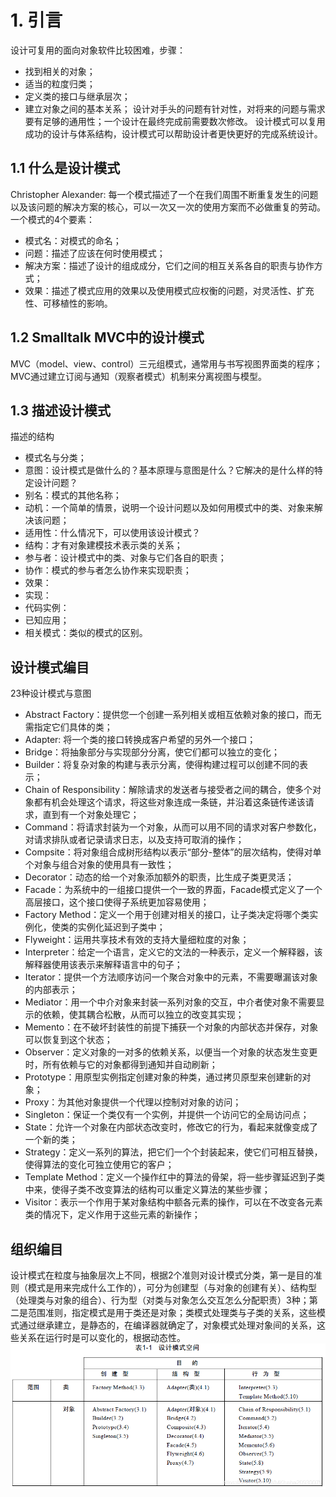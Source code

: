 # 1. 引言
设计可复用的面向对象软件比较困难，步骤：
- 找到相关的对象；
- 适当的粒度归类；
- 定义类的接口与继承层次；
- 建立对象之间的基本关系；
设计对手头的问题有针对性，对将来的问题与需求要有足够的通用性；一个设计在最终完成前需要数次修改。
设计模式可以复用成功的设计与体系结构，设计模式可以帮助设计者更快更好的完成系统设计。
## 1.1 什么是设计模式
Christopher Alexander: 每一个模式描述了一个在我们周围不断重复发生的问题以及该问题的解决方案的核心，可以一次又一次的使用方案而不必做重复的劳动。
一个模式的4个要素：
- 模式名：对模式的命名；
- 问题：描述了应该在何时使用模式；
- 解决方案：描述了设计的组成成分，它们之间的相互关系各自的职责与协作方式；
- 效果：描述了模式应用的效果以及使用模式应权衡的问题，对灵活性、扩充性、可移植性的影响。
## 1.2 Smalltalk MVC中的设计模式
MVC（model、view、control）三元组模式，通常用与书写视图界面类的程序；MVC通过建立订阅与通知（观察者模式）机制来分离视图与模型。
## 1.3 描述设计模式
描述的结构
- 模式名与分类；
- 意图：设计模式是做什么的？基本原理与意图是什么？它解决的是什么样的特定设计问题？
- 别名：模式的其他名称；
- 动机：一个简单的情景，说明一个设计问题以及如何用模式中的类、对象来解决该问题；
- 适用性：什么情况下，可以使用该设计模式？
- 结构：才有对象建模技术表示类的关系；
- 参与者：设计模式中的类、对象与它们各自的职责；
- 协作：模式的参与者怎么协作来实现职责；
- 效果：
- 实现：
- 代码实例：
- 已知应用；
- 相关模式：类似的模式的区别。
## 设计模式编目
23种设计模式与意图
- Abstract Factory：提供您一个创建一系列相关或相互依赖对象的接口，而无需指定它们具体的类；
- Adapter: 将一个类的接口转换成客户希望的另外一个接口；
- Bridge：将抽象部分与实现部分分离，使它们都可以独立的变化；
- Builder：将复杂对象的构建与表示分离，使得构建过程可以创建不同的表示；
- Chain of Responsibility：解除请求的发送者与接受者之间的耦合，使多个对象都有机会处理这个请求，将这些对象连成一条链，并沿着这条链传递该请求，直到有一个对象处理它；
- Command：将请求封装为一个对象，从而可以用不同的请求对客户参数化，对请求排队或者记录请求日志，以及支持可取消的操作；
- Compsite：将对象组合成树形结构以表示“部分-整体”的层次结构，使得对单个对象与组合对象的使用具有一致性；
- Decorator：动态的给一个对象添加额外的职责，比生成子类更灵活；
- Facade：为系统中的一组接口提供一个一致的界面，Facade模式定义了一个高层接口，这个接口使得子系统更加容易使用；
- Factory Method：定义一个用于创建对相关的接口，让子类决定将哪个类实例化，使类的实例化延迟到子类中；
- Flyweight：运用共享技术有效的支持大量细粒度的对象；
- Interpreter：给定一个语言，定义它的文法的一种表示，定义一个解释器，该解释器使用该表示来解释语言中的句子；
- Iterator：提供一个方法顺序访问一个聚合对象中的元素，不需要曝漏该对象的内部表示；
- Mediator：用一个中介对象来封装一系列对象的交互，中介者使对象不需要显示的依赖，使其耦合松散，从而可以独立的改变其实现；
- Memento：在不破坏封装性的前提下捕获一个对象的内部状态并保存，对象可以恢复到这个状态；
- Observer：定义对象的一对多的依赖关系，以便当一个对象的状态发生变更时，所有依赖与它的对象都得到通知并自动刷新；
- Prototype：用原型实例指定创建对象的种类，通过拷贝原型来创建新的对象；
- Proxy：为其他对象提供一个代理以控制对对象的访问；
- Singleton：保证一个类仅有一个实例，并提供一个访问它的全局访问点；
- State：允许一个对象在内部状态改变时，修改它的行为，看起来就像变成了一个新的类；
- Strategy：定义一系列的算法，把它们一个个封装起来，使它们可相互替换，使得算法的变化可独立使用它的客户；
- Template Method：定义一个操作红中的算法的骨架，将一些步骤延迟到子类中来，使得子类不改变算法的结构可以重定义算法的某些步骤；
- Visitor：表示一个作用于某对象结构中额各元素的操作，可以在不改变各元素类的情况下，定义作用于这些元素的新操作；
## 组织编目
设计模式在粒度与抽象层次上不同，根据2个准则对设计模式分类，第一是目的准则（模式是用来完成什么工作的），可分为创建型（与对象的创建有关）、结构型（处理类与对象的组合）、行为型（对类与对象怎么交互怎么分配职责）3种；第二是范围准则，指定模式是用于类还是对象；类模式处理类与子类的关系，这些模式通过继承建立，是静态的，在编译器就确定了，对象模式处理对象间的关系，这些关系在运行时是可以变化的，根据动态性。
![设计模式空间](附件/design_pattern/design_pattern_class.png)
